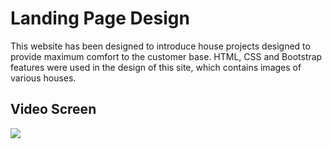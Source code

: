 
<h1> Landing Page Design </h1>

This website has been designed to introduce house projects designed to provide maximum comfort to the customer base. HTML, CSS and Bootstrap features were used in the design of this site, which contains images of various houses.

<h2> Video Screen </h2>

![](landing.gif)